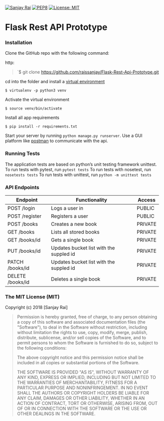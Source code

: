 [![Sanjay Rai](https://img.shields.io/badge/Sanjay%20Rai-FlaskRestApi-green.svg)]()
[![PEP8](https://img.shields.io/badge/code%20style-pep8-orange.svg)](https://www.python.org/dev/peps/pep-0008/)
[![License: MIT](https://img.shields.io/badge/License-MIT-yellow.svg)](https://opensource.org/licenses/MIT)

# Flask Rest API Prototype

### Installation
 
Clone the GitHub repo with the following command:
 
http:
>`$ git clone https://github.com/raissanjay/Flask-Rest-Api-Prototype.git

cd into the folder and install a [virtual environment](https://virtualenv.pypa.io/en/stable/)

`$ virtualenv -p python3 venv`

Activate the virtual environment

`$ source venv/bin/activate`

Install all app requirements

`$ pip install -r requirements.txt`

Start your server by running 
`python manage.py runserver`. 
Use a GUI platform like [postman](https://www.getpostman.com/) to communicate with the api.

### Running Tests
The application tests are based on python’s unit testing framework unittest.
To run tests with pytest, run `pytest tests`
To run tests with nosetest, run `nosetests tests`
To run tests with unittest, run `python -m unittest tests`

### API Endpoints

Endpoint | Functionality| Access
------------ | ------------- | ------------- 
POST /login |Logs a user in | PUBLIC
POST /register | Registers a user | PUBLIC
POST /books | Creates a new book | PRIVATE
GET /books | Lists all stored books | PRIVATE
GET /books/id | Gets a single book | PRIVATE
PUT /books/id | Updates bucket list with the suppled id | PRIVATE
PATCH /books/id | Updates bucket list with the suppled id | PRIVATE
DELETE /books/id | Deletes a single book | PRIVATE

### The MIT License (MIT)

Copyright (c) 2018 [Sanjay Rai]

> Permission is hereby granted, free of charge, to any person obtaining a copy
> of this software and associated documentation files (the "Software"), to deal
> in the Software without restriction, including without limitation the rights
> to use, copy, modify, merge, publish, distribute, sublicense, and/or sell
> copies of the Software, and to permit persons to whom the Software is
> furnished to do so, subject to the following conditions:
>
> The above copyright notice and this permission notice shall be included in
> all copies or substantial portions of the Software.
>
> THE SOFTWARE IS PROVIDED "AS IS", WITHOUT WARRANTY OF ANY KIND, EXPRESS OR
> IMPLIED, INCLUDING BUT NOT LIMITED TO THE WARRANTIES OF MERCHANTABILITY,
> FITNESS FOR A PARTICULAR PURPOSE AND NONINFRINGEMENT. IN NO EVENT SHALL THE
> AUTHORS OR COPYRIGHT HOLDERS BE LIABLE FOR ANY CLAIM, DAMAGES OR OTHER
> LIABILITY, WHETHER IN AN ACTION OF CONTRACT, TORT OR OTHERWISE, ARISING FROM,
> OUT OF OR IN CONNECTION WITH THE SOFTWARE OR THE USE OR OTHER DEALINGS IN
> THE SOFTWARE.
